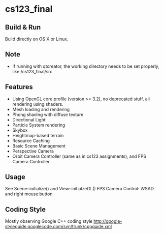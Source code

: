cs123_final
===========

## Build & Run
Build directly on OS X or Linux.

## Note
- If running with qtcreator, the working directory needs to be set properly, like <project>/cs123_final/src

## Features
- Using OpenGL core profile (version >= 3.2), no deprecated stuff, all rendering using shaders.
- Mesh loading and rendering
- Phong shading with diffuse texture
- Directional Light
- Particle System rendering
- Skybox
- Heightmap-based terrain
- Resource Caching
- Basic Scene Management
- Perspective Camera
- Orbit Camera Controller (same as in cs123 assignments), and FPS Camera Controller

## Usage
See Scene::initialize() and View::initialzeGL()
FPS Camera Control: WSAD and right mouse button

## Coding Style
Mostly observing Google C++ coding style
http://google-styleguide.googlecode.com/svn/trunk/cppguide.xml
